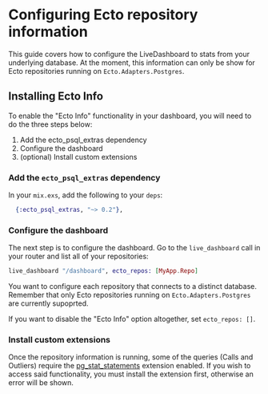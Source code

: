 # Configuring Ecto repository information

This guide covers how to configure the LiveDashboard to stats from your underlying database. At the moment, this information can only be show for Ecto repositories running on `Ecto.Adapters.Postgres`.

## Installing Ecto Info

To enable the "Ecto Info" functionality in your dashboard, you will need to do the three steps below:

  1. Add the ecto_psql_extras dependency
  2. Configure the dashboard
  3. (optional) Install custom extensions

### Add the `ecto_psql_extras` dependency

In your `mix.exs`, add the following to your `deps`:

```elixir
  {:ecto_psql_extras, "~> 0.2"},
```

### Configure the dashboard

The next step is to configure the dashboard. Go to the `live_dashboard` call in your router and list all of your repositories:

```elixir
live_dashboard "/dashboard", ecto_repos: [MyApp.Repo]
```

You want to configure each repository that connects to a distinct database. Remember that only Ecto repositories running on `Ecto.Adapters.Postgres` are currently supoprted.

If you want to disable the "Ecto Info" option altogether, set `ecto_repos: []`.

### Install custom extensions

Once the repository information is running, some of the queries (Calls and Outliers) require the [pg_stat_statements](https://www.postgresql.org/docs/current/pgstatstatements.html) extension enabled. If you wish to access said functionality, you must install the extension first, otherwise an error will be shown.
